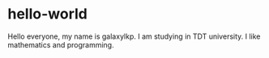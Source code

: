 # hello-world
Hello everyone, my name is galaxylkp. 
I am studying in TDT university. 
I like mathematics and programming.
